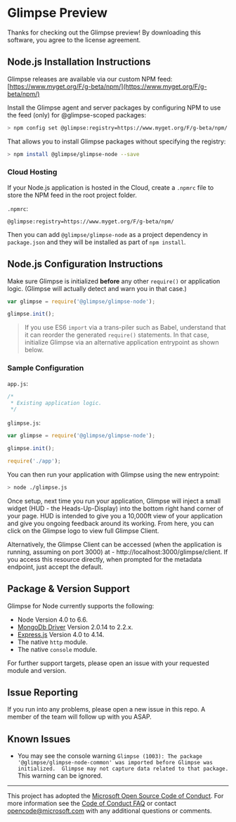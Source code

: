 # Glimpse Preview

Thanks for checking out the Glimpse preview! By downloading this software, you agree to the license agreement.

## Node.js Installation Instructions

Glimpse releases are available via our custom NPM feed: [https://www.myget.org/F/g-beta/npm/](https://www.myget.org/F/g-beta/npm/)

Install the Glimpse agent and server packages by configuring NPM to use the feed (only) for @glimpse-scoped packages:

```bash 
> npm config set @glimpse:registry=https://www.myget.org/F/g-beta/npm/
```
 
That allows you to install Glimpse packages without specifying the registry:
 
```bash
> npm install @glimpse/glimpse-node --save
```

### Cloud Hosting 

If your Node.js application is hosted in the Cloud, create a `.npmrc` file to store the NPM feed in the root project folder.

`.npmrc`:

```text
@glimpse:registry=https://www.myget.org/F/g-beta/npm/
```

Then you can add `@glimpse/glimpse-node` as a project dependency in `package.json` and they will be installed as part of `npm install`. 

## Node.js Configuration Instructions

Make sure Glimpse is initialized **before** any other `require()` or application logic.  (Glimpse will actually detect and warn you in that case.)

```javascript 
var glimpse = require('@glimpse/glimpse-node');

glimpse.init();
```

> If you use ES6 `import` via a trans-piler such as Babel, understand that it can reorder the generated `require()` statements. In that case, initialize Glimpse via an alternative application entrypoint as shown below.

### Sample Configuration

`app.js`:

```javascript
/*
 * Existing application logic.
 */
```

`glimpse.js`:

```javascript 
var glimpse = require('@glimpse/glimpse-node');

glimpse.init();

require('./app');
```

You can then run your application with Glimpse using the new entrypoint:

```bash
> node ./glimpse.js
```

Once setup, next time you run your application, Glimpse will inject a small widget (HUD - the Heads-Up-Display) into the bottom right hand corner of your page. HUD is intended to give you a 10,000ft view of your application and give you ongoing feedback around its working. From here, you can click on the Glimpse logo to view full Glimpse Client. 

Alternatively, the Glimpse Client can be accessed (when the application is running, assuming on port 3000) at - http://localhost:3000/glimpse/client. If you access this resource directly, when prompted for the metadata endpoint, just accept the default.

## Package & Version Support

Glimpse for Node currently supports the following:
- Node Version 4.0 to 6.6.
- [MongoDb Driver](https://www.npmjs.com/package/mongodb) Version 2.0.14 to 2.2.x.
- [Express.js](https://www.npmjs.com/package/express) Version 4.0 to 4.14.
- The native `http` module.
- The native `console` module.

For further support targets, please open an issue with your requested module and version.

## Issue Reporting

If you run into any problems, please open a new issue in this repo. A member of the team will follow up with you ASAP.


## Known Issues

 - You may see the console warning `Glimpse (1003): The package '@glimpse/glimpse-node-common' was imported before Glimpse was initialized.  Glimpse may not capture data related to that package.`  This warning can be ignored.

---

This project has adopted the [Microsoft Open Source Code of Conduct](https://opensource.microsoft.com/codeofconduct/). For more information see the [Code of Conduct FAQ](https://opensource.microsoft.com/codeofconduct/faq/) or contact [opencode@microsoft.com](mailto:opencode@microsoft.com) with any additional questions or comments.
